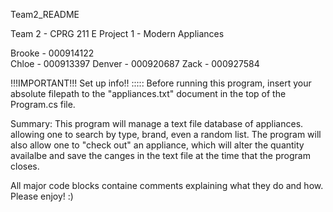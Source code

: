 Team2_README

Team 2 - CPRG 211 E
Project 1 - Modern Appliances

Brooke - 000914122                         
Chloe - 000913397
Denver - 000920687 
Zack - 000927584

!!!IMPORTANT!!! Set up info!! ::::: 
	Before running this program, insert your absolute filepath to the "appliances.txt" document in the top of the Program.cs file. 

Summary: This program will manage a text file database of appliances. allowing one to search by type, brand, 
even a random list. The program will also allow one to "check out" an appliance, which will alter the quantity availalbe
and save the canges in the text file at the time that the program closes.

All major code blocks containe comments explaining what they do and how. Please enjoy! :)
